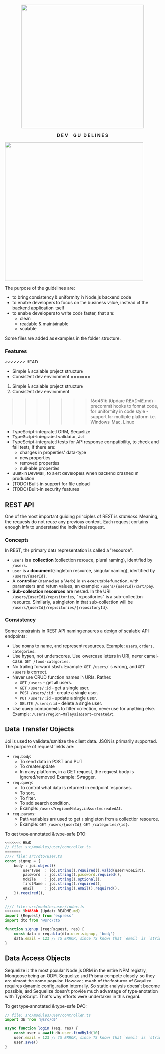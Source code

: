 <p align=center>
	<img heigh=auto width=400 src="https://cdn.pixabay.com/photo/2015/04/23/17/41/node-js-736399_960_720.png"/>
	<p align=center><b>D E V &nbsp;&nbsp;&nbsp; G U I D E L I N E S</b></p>
</p>
<!--hr></hr-->

<img height=450px width=auto src=https://user-images.githubusercontent.com/90899789/177304942-f50b8073-cd1c-4e18-9f6c-281903d4a710.gif />


The purpose of the guidelines are:
- to bring consistency & uniformity in Node.js backend code
- to enable developers to focus on the business value, instead of the backend application itself
- to enable developers to write code faster, that are:
	- clean
	- readable & maintainable
	- scalable

Some files are added as examples in the folder structure.

### Features
<<<<<<< HEAD
- Simple & scalable project structure
- Consistent dev environment
=======

1. Simple & scalable project structure
2. Consistent dev environment
>>>>>>> f8d451b (Update README.md)
	- precommit hooks to format code, for uniformity in code style
	- support for multiple platform i.e. Windows, Mac, Linux
- TypeScript-integrated ORM, Sequelize
- TypeScript-integrated validator, Joi
- TypeScript-integrated tests for API response compatibility, to check and fail tests, if there are:
	- changes in properties' data-type
	- new properties
	- removed properties
	- null-able properties
- Built-in DevMail, to alert developers when backend crashed in production
- (TODO) Built-in support for file upload
- (TODO) Built-in security features


## REST API
One of the most important guiding principles of REST is _stateless_. 
Meaning, the requests do not reuse any previous context. Each request
contains enough info to understand the individual request.

### Concepts
In REST, the primary data representation is called a "resource".

- `users` is a **collection** (collection resouce, plural naming), identified by `/users`.
- `user` is a **document**(singleton resource, singular naming), identified by `/users/{userId}`.
- A **controller** (named as a Verb) is an executable function, with parameters and return values, an example: `/users/{userId}/cart/pay`.
- **Sub-collection resources** are nested. In the URI `/users/{userId}/repositories`, "repositories" is a sub-collection resource. Similarly, a singleton in that sub-collection will be `/users/{userId}/repositories/{repositoryId}`.


### Consistency
Some constraints in REST API naming ensures a design of scalable API endpoints:
- Use nouns to name, and represent resources. Example: `users`, `orders`, `categories`.
- Use hypen, not underscores. Use lowercase letters in URI, never camel-case. `GET /food-categories`.
- No trailing forward slash. Example: `GET /users/` is wrong, and `GET /users` is correct.
- Never use CRUD function names in URIs. Rather:
	- `GET /users` - get all users.
	- `GET /users/:id` - get a single user.
	- `POST /users/:id` - create a single user.
	- `PUT /users/:id` - update a single user.
	- `DELETE /users/:id` - delete a single user.
- Use query components to filter collection, never use for anything else. Example: `/users?region=Malaysia&sort=createdAt`.


## Data Transfer Objects
Joi is used to validate/sanitize the client data. JSON is primarily supported.
The purpose of request fields are:
- `req.body`: 
	- To send data in POST and PUT
	- To create/update. 
	- In many platforms, in a GET request, the request body is ignored/removed. Example: Swagger.
- `req.query`: 
	- To control what data is returned in endpoint responses.
	- To sort.
	- To filter.
	- To add search condition.
	- Example: `/users?region=Malaysia&sort=createdAt`.
- `req.params`:
	- Path variables are used to get a singleton from a collection resource.
	- Example: `GET /users/{userId}`, `GET /categories/{id}`.

To get type-annotated & type-safe DTO:
```ts
<<<<<<< HEAD
// file: src/modules/user/controller.ts
=======
//// file: src/dto/user.ts
const signup = {
	body : joi.object({
		userType  : joi.string().required().valid(userTypeList),
		password  : joi.string().password.required(),
		mobile    : joi.string().optional(),
		firstName : joi.string().required(),
		email     : joi.string().email().required(),
	}).required(),
}

//// file: src/modules/user/index.ts
>>>>>>> 9b088bb (Update README.md)
import {Request} from 'express'
import dto from '@src/dto'

function signup (req:Request, res) {
	const data = req.data(dto.user.signup, 'body')
	data.email = 123 // TS ERROR, since TS knows that `email` is `string`.
}
```


## Data Access Objects
Sequelize is the most popular Node.js ORM in the entire NPM registry, Mongoose being an ODM. Sequelize and Prisma compete 
closely, so they are almost the same popular. However, much of the features of Sequlize requires
dynamic configuration internally. So static analysis doesn't become possible, and Sequelize doesn't
provide much advantage of type-anotation with TypeScript. That's why efforts were undertaken in this regard.

To get type-annotated & type-safe DAO:
```ts
// file: src/modules/user/controller.ts
import db from '@src/db'

async function login (req, res) {
	const user = await db.user.findById(10)
	user.email = 123 // TS ERROR, since TS knows that `email` is `string`.
	user.save()
}
```
